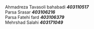 Ahmadreza Tavasoli bahabadi <i> <b> 403110517 </b></i><br>
Parsa Srasar <i> <b> 403106216 </b></i><br>
Parsa Fatehi fard  <i> <b> 403106379 </b></i><br>
Mehrshad Salahi <i> <b> 403171049 </b></i>
